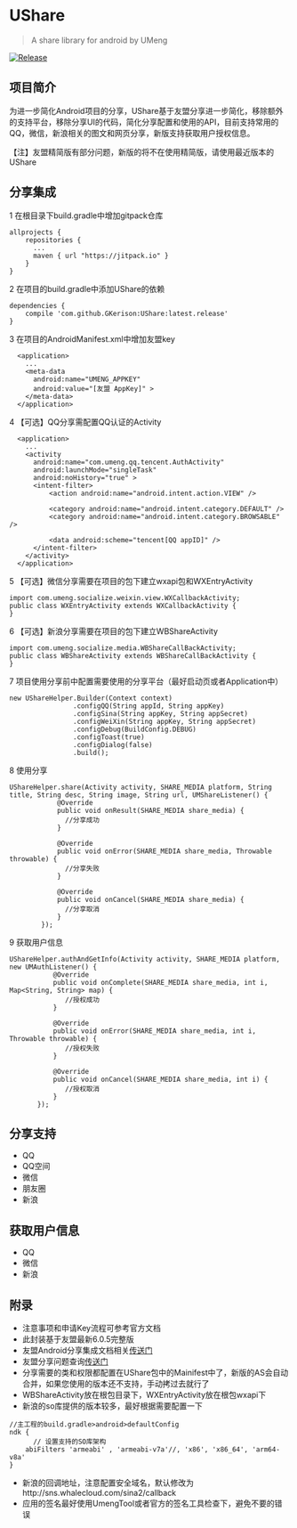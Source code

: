 # UShare
> A share library for android by UMeng

[![Release](https://jitpack.io/v/GKerison/UShare.svg?style=flat-square)](https://jitpack.io/#GKerison/UShare)
## 项目简介
为进一步简化Android项目的分享，UShare基于友盟分享进一步简化，移除额外的支持平台，移除分享UI的代码，简化分享配置和使用的API，目前支持常用的QQ，微信，新浪相关的图文和网页分享，新版支持获取用户授权信息。

【注】友盟精简版有部分问题，新版的将不在使用精简版，请使用最近版本的UShare

## 分享集成

1 在根目录下build.gradle中增加gitpack仓库
```
allprojects {
    repositories {
      ...
      maven { url "https://jitpack.io" }
    }
}
```

2 在项目的build.gradle中添加UShare的依赖
```
dependencies {
    compile 'com.github.GKerison:UShare:latest.release'
}
```

3 在项目的AndroidManifest.xml中增加友盟key
```
  <application>
    ...
    <meta-data
      android:name="UMENG_APPKEY"
      android:value="[友盟 AppKey]" >
    </meta-data>
  </application>
```

4 【可选】QQ分享需配置QQ认证的Activity
  ```
    <application>
      ...
      <activity
        android:name="com.umeng.qq.tencent.AuthActivity"
        android:launchMode="singleTask"
        android:noHistory="true" >
        <intent-filter>
            <action android:name="android.intent.action.VIEW" />

            <category android:name="android.intent.category.DEFAULT" />
            <category android:name="android.intent.category.BROWSABLE" />

            <data android:scheme="tencent[QQ appID]" />
        </intent-filter>
      </activity>
    </application>
  ```

5 【可选】微信分享需要在项目的包下建立wxapi包和WXEntryActivity
  ```
  import com.umeng.socialize.weixin.view.WXCallbackActivity;
  public class WXEntryActivity extends WXCallbackActivity {
  }
  ```

6 【可选】新浪分享需要在项目的包下建立WBShareActivity
  ```
  import com.umeng.socialize.media.WBShareCallBackActivity;
  public class WBShareActivity extends WBShareCallBackActivity {
  }
  ```

7 项目使用分享前中配置需要使用的分享平台（最好启动页或者Application中）
```
new UShareHelper.Builder(Context context)
                .configQQ(String appId, String appKey)
                .configSina(String appKey, String appSecret)
                .configWeiXin(String appKey, String appSecret)
                .configDebug(BuildConfig.DEBUG)
                .configToast(true)
                .configDialog(false)
                .build();
```

8 使用分享
```
UShareHelper.share(Activity activity, SHARE_MEDIA platform, String title, String desc, String image, String url, UMShareListener() {
            @Override
            public void onResult(SHARE_MEDIA share_media) {
              //分享成功
            }

            @Override
            public void onError(SHARE_MEDIA share_media, Throwable throwable) {
              //分享失败
            }

            @Override
            public void onCancel(SHARE_MEDIA share_media) {
              //分享取消
            }
        });
```
9 获取用户信息
```
UShareHelper.authAndGetInfo(Activity activity, SHARE_MEDIA platform, new UMAuthListener() {
           @Override
           public void onComplete(SHARE_MEDIA share_media, int i, Map<String, String> map) {
              //授权成功
           }

           @Override
           public void onError(SHARE_MEDIA share_media, int i, Throwable throwable) {
              //授权失败
           }

           @Override
           public void onCancel(SHARE_MEDIA share_media, int i) {
              //授权取消
           }
       });
```

## 分享支持
  - QQ
  - QQ空间
  - 微信
  - 朋友圈
  - 新浪

## 获取用户信息
  - QQ
  - 微信
  - 新浪

## 附录
- 注意事项和申请Key流程可参考官方文档
- 此封装基于友盟最新6.0.5完整版
- 友盟Android分享集成文档相关[传送门](http://dev.umeng.com/social/android/quick-integration)
- 友盟分享问题查询[传送门](http://bbs.umeng.com/forum-social-1.html)
- 分享需要的类和权限都配置在UShare包中的Mainifest中了，新版的AS会自动合并，如果您使用的版本还不支持，手动拷过去就行了
- WBShareActivity放在根包目录下，WXEntryActivity放在根包wxapi下
- 新浪的so库提供的版本较多，最好根据需要配置一下
```
//主工程的build.gradle>android>defaultConfig
ndk {
      // 设置支持的SO库架构
    abiFilters 'armeabi' , 'armeabi-v7a'//, 'x86', 'x86_64', 'arm64-v8a'
}
```
- 新浪的回调地址，注意配置安全域名，默认修改为http://sns.whalecloud.com/sina2/callback
- 应用的签名最好使用UmengTool或者官方的签名工具检查下，避免不要的错误
